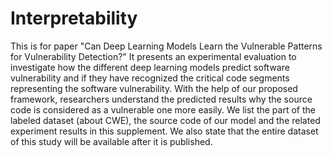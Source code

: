# Interpretability
This is for paper "Can Deep Learning Models Learn the Vulnerable Patterns for Vulnerability Detection?" It presents an experimental evaluation to investigate how the different deep learning models predict software vulnerability and if they have recognized the critical code segments representing the software vulnerability. With the help of our proposed framework, researchers understand the predicted results why the source code is considered as a vulnerable one more easily. We list the part of the labeled dataset (about CWE), the source code of our model and the related experiment results in this supplement. We also state that the entire dataset of this study will be available after it is published.
